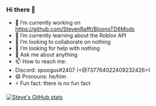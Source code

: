 ### Hi there 👋

- 🔭 I’m currently working on https://github.com/StevenRafft/BloonsTD6Mods
- 🌱 I’m currently learning about the Roblox API
- 👯 I’m looking to collaborate on nothing
- 🤔 I’m looking for help with nothing
- 💬 Ask me about anything
- 📫 How to reach me:
- Discord: spoogus#2407 (<@737764022409232426>)
- 😄 Pronouns: he/him
- ⚡ Fun fact: there is no fun fact

[![Steve's GitHub stats](https://github-readme-stats.vercel.app/api?username=StevenRafft)](https://github.com/anuraghazra/github-readme-stats)
